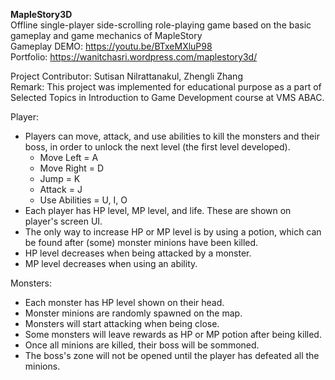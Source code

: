 **MapleStory3D** <br />
Offline single-player side-scrolling role-playing game based on the basic gameplay and game mechanics of MapleStory <br />
Gameplay DEMO: https://youtu.be/BTxeMXluP98 <br />
Portfolio: https://wanitchasri.wordpress.com/maplestory3d/

Project Contributor: Sutisan Nilrattanakul, Zhengli Zhang <br />
Remark: This project was implemented for educational purpose as a part of Selected Topics in Introduction to Game Development course at VMS ABAC. 

Player:
* Players can move, attack, and use abilities to kill the monsters and their boss, in order to unlock the next level (the first level developed).
  - Move Left = A
  - Move Right = D
  - Jump = K
  - Attack = J
  - Use Abilities = U, I, O
* Each player has HP level, MP level, and life. These are shown on player's screen UI.
* The only way to increase HP or MP level is by using a potion, which can be found after (some) monster minions have been killed.
* HP level decreases when being attacked by a monster.
* MP level decreases when using an ability.

Monsters:
* Each monster has HP level shown on their head.
* Monster minions are randomly spawned on the map.
* Monsters will start attacking when being close.
* Some monsters will leave rewards as HP or MP potion after being killed.
* Once all minions are killed, their boss will be sommoned.
* The boss's zone will not be opened until the player has defeated all the minions.
